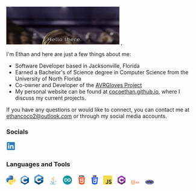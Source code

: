 <!-- ### Hello there 👋, -->
<picture><img src="./images/misc/hello_there.gif" width="300px" height="100px"></picture> ,

I'm Ethan and here are just a few things about me:
- Software Developer based in Jacksonville, Florida
- Earned a Bachelor's of Science degree in Computer Science from the University of North Florida
- Co-owner and Developer of the <a href="https://github.com/AVRGloves">AVRGloves Project</a>
- My personal website can be found at <a href="https://cocoethan.github.io">cocoethan.github.io</a>, where I discuss my current projects.

If you have any questions or would like to connect, you can contact me at ethancoco2@outlook.com or through my social media accounts.
### Socials
<a href="https://www.linkedin.com/in/ethan-coco-9989131b4/"><img src="./images/socials/linkedin_logo.png"></a>

### Languages and Tools
<picture><img src="./images/langs_tools/python_logo.png">&emsp;</picture><picture><img src="./images/langs_tools/c_logo.png">&emsp;</picture><picture><img src="./images/langs_tools/c++_logo.png">&emsp;</picture><picture><img src="./images/langs_tools/java_logo.png">&emsp;</picture><picture><img src="./images/langs_tools/arduino_logo.png">&emsp;</picture><picture><img src="./images/langs_tools/html5_logo.png">&emsp;</picture><picture><img src="./images/langs_tools/css3_logo.png">&emsp;</picture><picture><img src="./images/langs_tools/js_logo.png">&emsp;</picture><picture><img src="./images/langs_tools/csharp_logo.png">&emsp;</picture><picture><img src="./images/langs_tools/sql_logo.png">&emsp;</picture><picture><img src="./images/langs_tools/php_logo.png"></picture>
